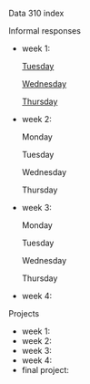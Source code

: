 
Data 310 index

Informal responses

- week 1: 
  
    [Tuesday](https://lydiadanas.github.io/Data-310/Tuesday1.html)
  
    [Wednesday]()
  
    [Thursday](https://gwen013.github.io/data310/writeup01.html)
  

- week 2:
  
    Monday
  
    Tuesday
  
    Wednesday
  
    Thursday
  

- week 3:
  
    Monday
  
    Tuesday
  
    Wednesday
  
    Thursday
  

- week 4:

Projects

- week 1:
- week 2:
- week 3:
- week 4:
- final project:
